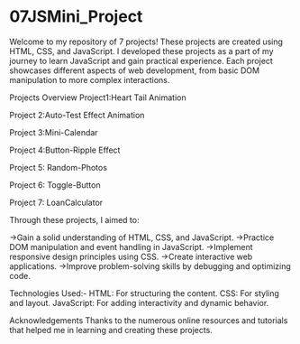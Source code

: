 # 07JSMini_Project
Welcome to my repository of 7 projects! These projects are created using HTML, CSS, and JavaScript. I developed these projects as a part of my journey to learn JavaScript and gain practical experience. Each project showcases different aspects of web development, from basic DOM manipulation to more complex interactions.

Projects Overview
Project1:Heart Tail Animation

Project 2:Auto-Test Effect Animation

Project 3:Mini-Calendar

Project 4:Button-Ripple Effect

Project 5: Random-Photos

Project 6: Toggle-Button

Project 7: LoanCalculator

Through these projects, I aimed to:

->Gain a solid understanding of HTML, CSS, and JavaScript.
->Practice DOM manipulation and event handling in JavaScript.
->Implement responsive design principles using CSS.
->Create interactive web applications.
->Improve problem-solving skills by debugging and optimizing code.

Technologies Used:-
HTML: For structuring the content.
CSS: For styling and layout.
JavaScript: For adding interactivity and dynamic behavior.

Acknowledgements
Thanks to the numerous online resources and tutorials that helped me in learning and creating these projects.
